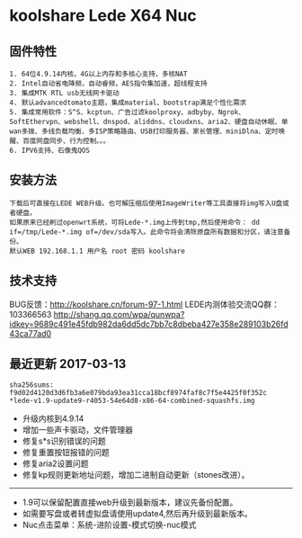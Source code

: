 koolshare Lede X64 Nuc  
===================================

## 固件特性

    1. 64位4.9.14内核，4G以上内存和多核心支持，多核NAT
    2. Intel自动省电降频，自动睿频，AES指令集加速，超线程支持
    3. 集成MTK RTL usb无线网卡驱动
    4. 默认advancedtomato主题，集成material、bootstrap满足个性化需求
    5. 集成常用软件：S^S、kcptun、广告过滤koolproxy、adbyby、Ngrok、SoftEthervpn、webshell、dnspod、aliddns、cloudxns、aria2、硬盘自动休眠、单wan多拨、多线负载均衡、多ISP策略路由、USB打印服务器、家长管理、miniDlna、定时唤醒、百度网盘同步、行为控制。。。
    6. IPV6支持、石像鬼QOS

## 安装方法

    下载后可直接在LEDE WEB升级。也可解压缩后使用ImageWriter等工具直接将img写入U盘或者硬盘。
    如果原来已经刷过openwrt系统，可将Lede-*.img上传到tmp,然后使用命令： dd if=/tmp/Lede-*.img of=/dev/sda写入。此命令将会清除原盘所有数据和分区，请注意备份。
    默认WEB 192.168.1.1 用户名 root 密码 koolshare
## 技术支持

BUG反馈：<http://koolshare.cn/forum-97-1.html>     LEDE内测体验交流QQ群：103366563 <http://shang.qq.com/wpa/qunwpa?idkey=9689c491e45fdb982da6dd5dc7bb7c8dbeba427e358e289103b26fd43ca77ad0>

## 最近更新 2017-03-13
    sha256sums:
    f9d02d4120d3d6fb3a6e079bda93ea31cca18bcf8974faf8c7f5e4425f0f352c *lede-v1.9-update9-r4053-54e64d8-x86-64-combined-squashfs.img

* 升级内核到4.9.14
* 增加一些声卡驱动，文件管理器
* 修复s*s识别错误的问题
* 修复重置按钮报错的问题
* 修复aria2设置问题
* 修复kp规则更新地址问题，增加二进制自动更新（stones改进）。
----------------------------------
* 1.9可以保留配置直接web升级到最新版本，建议先备份配置。
* 如需要写盘或者转虚拟盘请使用update4,然后再升级到最新版本。
* Nuc点击菜单：系统-进阶设置-模式切换-nuc模式